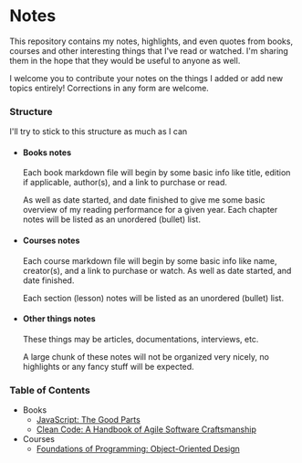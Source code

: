 # Notes

This repository contains my notes, highlights, and even quotes from books, courses and other interesting things that I've read or watched. I'm sharing them in the hope that they would be useful to anyone as well.

I welcome you to contribute your notes on the things I added or add new topics entirely! Corrections in any form are welcome.

### Structure

I'll try to stick to this structure as much as I can

- #### Books notes

    Each book markdown file will begin by some basic info like title, edition if applicable, author(s), and a link to purchase or read.

    As well as date started, and date finished to give me some basic overview of my reading performance for a given year.
    Each chapter notes will be listed as an unordered (bullet) list.

- #### Courses notes

    Each course markdown file will begin by some basic info like name, creator(s), and a link to purchase or watch. As well as date started, and date finished.

    Each section (lesson) notes will be listed as an unordered (bullet) list.

- #### Other things notes

    These things may be articles, documentations, interviews, etc.

    A large chunk of these notes will not be organized very nicely, no highlights or any fancy stuff will be expected.

### Table of Contents

- Books
  - [JavaScript: The Good Parts](book-javaScript-the-good-parts.md)
  - [Clean Code: A Handbook of Agile Software Craftsmanship](book-clean-code.md)
- Courses
  - [Foundations of Programming: Object-Oriented Design](course-object-oriented-design.md)
